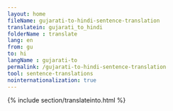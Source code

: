 ```yaml
---
layout: home
fileName: gujarati-to-hindi-sentence-translation
translatein: gujarati_to_hindi
folderName : translate
lang: en
from: gu
to: hi
langName : gujarati-to
permalink: /gujarati-to-hindi-sentence-translation
tool: sentence-translations
nointernationalization: true
---
```

{% include section/translateinto.html %}
